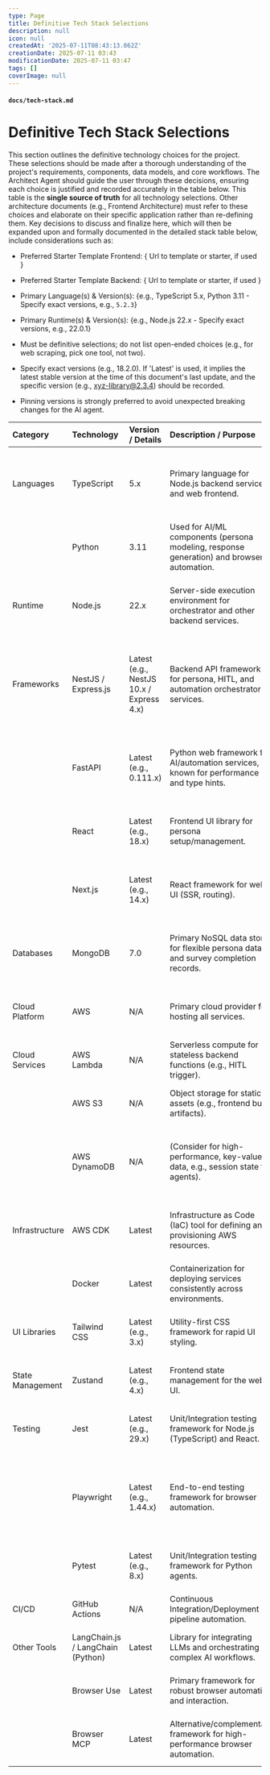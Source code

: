 ```yaml
---
type: Page
title: Definitive Tech Stack Selections
description: null
icon: null
createdAt: '2025-07-11T08:43:13.062Z'
creationDate: 2025-07-11 03:43
modificationDate: 2025-07-11 03:47
tags: []
coverImage: null
---
```


#### `docs/tech-stack.md`

# Definitive Tech Stack Selections

This section outlines the definitive technology choices for the project. These selections should be made after a thorough understanding of the project's requirements, components, data models, and core workflows. The Architect Agent should guide the user through these decisions, ensuring each choice is justified and recorded accurately in the table below.
This table is the **single source of truth** for all technology selections. Other architecture documents (e.g., Frontend Architecture) must refer to these choices and elaborate on their specific application rather than re-defining them.
Key decisions to discuss and finalize here, which will then be expanded upon and formally documented in the detailed stack table below, include considerations such as:

- Preferred Starter Template Frontend: { Url to template or starter, if used }

- Preferred Starter Template Backend: { Url to template or starter, if used }

- Primary Language(s) & Version(s): {e.g., TypeScript 5.x, Python 3.11 - Specify exact versions, e.g., `5.2.3`}

- Primary Runtime(s) & Version(s): {e.g., Node.js 22.x - Specify exact versions, e.g., 22.0.1}

- Must be definitive selections; do not list open-ended choices (e.g., for web scraping, pick one tool, not two). 

- Specify exact versions (e.g., 18.2.0). If 'Latest' is used, it implies the latest stable version at the time of this document's last update, and the specific version (e.g., xyz-library@2.3.4) should be recorded. 

- Pinning versions is strongly preferred to avoid unexpected breaking changes for the AI agent.

| Category         | Technology                        | Version / Details                        | Description / Purpose                                                                     | Justification (Optional)                                                                          |
| :--------------- | :-------------------------------- | :--------------------------------------- | :---------------------------------------------------------------------------------------- | :------------------------------------------------------------------------------------------------ |
| Languages        | TypeScript                        | 5.x                                      | Primary language for Node.js backend services and web frontend.                           | Strong typing, large ecosystem, good for complex service orchestration.                           |
|                  | Python                            | 3.11                                     | Used for AI/ML components (persona modeling, response generation) and browser automation. | Rich AI/ML libraries, strong scripting capabilities for automation.                               |
| Runtime          | Node.js                           | 22.x                                     | Server-side execution environment for orchestrator and other backend services.            | High performance for I/O bound tasks, large package ecosystem.                                    |
| Frameworks       | NestJS / Express.js               | Latest (e.g., NestJS 10.x / Express 4.x) | Backend API framework for persona, HITL, and automation orchestrator services.            | NestJS for structured, enterprise-grade applications; Express for simplicity in smaller services. |
|                  | FastAPI                           | Latest (e.g., 0.111.x)                   | Python web framework for AI/automation services, known for performance and type hints.    | High performance, automatic OpenAPI documentation, good for data-intensive APIs.                  |
|                  | React                             | Latest (e.g., 18.x)                      | Frontend UI library for persona setup/management.                                         | Component-based, large community, suitable for dynamic UIs.                                       |
|                  | Next.js                           | Latest (e.g., 14.x)                      | React framework for web UI (SSR, routing).                                                | Provides full-stack capabilities, server-side rendering for performance.                          |
| Databases        | MongoDB                           | 7.0                                      | Primary NoSQL data store for flexible persona data and survey completion records.         | Schema flexibility suits varied persona attributes and evolving survey data.                      |
| Cloud Platform   | AWS                               | N/A                                      | Primary cloud provider for hosting all services.                                          | Comprehensive suite of services, scalability, reliability.                                        |
| Cloud Services   | AWS Lambda                        | N/A                                      | Serverless compute for stateless backend functions (e.g., HITL trigger).                  | Cost-effective, scales automatically.                                                             |
|                  | AWS S3                            | N/A                                      | Object storage for static assets (e.g., frontend build artifacts).                        | Highly durable, scalable, cost-effective storage.                                                 |
|                  | AWS DynamoDB                      | N/A                                      | (Consider for high-performance, key-value data, e.g., session state for agents).          | High performance, fully managed NoSQL for specific high-throughput needs.                         |
| Infrastructure   | AWS CDK                           | Latest                                   | Infrastructure as Code (IaC) tool for defining and provisioning AWS resources.            | Uses familiar programming languages, good for complex cloud setups.                               |
|                  | Docker                            | Latest                                   | Containerization for deploying services consistently across environments.                 | Portability, isolation, consistent runtime.                                                       |
| UI Libraries     | Tailwind CSS                      | Latest (e.g., 3.x)                       | Utility-first CSS framework for rapid UI styling.                                         | Highly customizable, efficient for reactive design.                                               |
| State Management | Zustand                           | Latest (e.g., 4.x)                       | Frontend state management for the web UI.                                                 | Simple, fast, and scalable for React applications.                                                |
| Testing          | Jest                              | Latest (e.g., 29.x)                      | Unit/Integration testing framework for Node.js (TypeScript) and React.                    | Widely adopted, good for mocking, snapshot testing.                                               |
|                  | Playwright                        | Latest (e.g., 1.44.x)                    | End-to-end testing framework for browser automation.                                      | Supports multiple browsers, strong for E2E tests, can run alongside Browser Use/MCP.              |
|                  | Pytest                            | Latest (e.g., 8.x)                       | Unit/Integration testing framework for Python agents.                                     | Simple, extensible, widely used in Python community.                                              |
| CI/CD            | GitHub Actions                    | N/A                                      | Continuous Integration/Deployment pipeline automation.                                    | Integrated with GitHub, flexible workflows.                                                       |
| Other Tools      | LangChain.js / LangChain (Python) | Latest                                   | Library for integrating LLMs and orchestrating complex AI workflows.                      | Facilitates interaction with LLMs, prompt engineering.                                            |
|                  | Browser Use                       | Latest                                   | Primary framework for robust browser automation and interaction.                          | Specified by user for performance and reliability.                                                |
|                  | Browser MCP                       | Latest                                   | Alternative/complementary framework for high-performance browser automation.              | Specified by user for advanced automation needs.                                                  |
